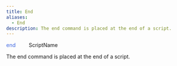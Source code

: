 ```yaml
---
title: End
aliases:
  - End
description: The end command is placed at the end of a script.
---
```

<span style="color:royalblue;">end</span> &nbsp; &nbsp; &nbsp; &nbsp; ScriptName

The end command is placed at the end of a script.
